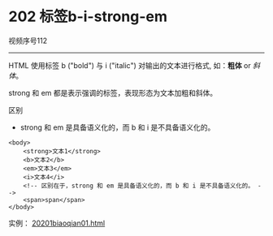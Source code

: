 # 202 标签b-i-strong-em

视频序号112



***

HTML 使用标签  b ("bold") 与  i ("italic") 对输出的文本进行格式, 如：**粗体** or *斜体*。

strong 和 em 都是表示强调的标签，表现形态为文本加粗和斜体。

区别

* strong 和 em 是具备语义化的，而 b 和 i 是不具备语义化的。

```
<body>
    <strong>文本1</strong>
    <b>文本2</b>
    <em>文本3</em>
    <i>文本4</i>
    <!-- 区别在于，strong 和 em 是具备语义化的，而 b 和 i 是不具备语义化的。 -->
    <span>span</span>
</body>
```

实例： [20201biaoqian01.html](20201biaoqian01.html) 

